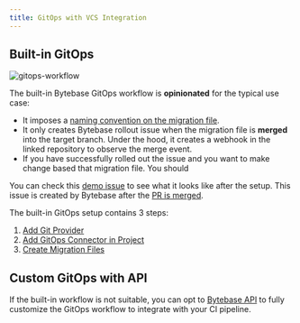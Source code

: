 ```yaml
---
title: GitOps with VCS Integration
---
```


## Built-in GitOps

![gitops-workflow](/content/docs/vcs-integration/overview/gitops-workflow.webp)

The built-in Bytebase GitOps workflow is **opinionated** for the typical use case:

- It imposes a [naming convention on the migration file](/docs/vcs-integration/create-migration-files/).
- It only creates Bytebase rollout issue when the migration file is **merged** into the target branch.
  Under the hood, it creates a webhook in the linked repository to observe the merge event.
- If you have successfully rolled out the issue and you want to make change based that migration file.
  You should

<HintBlock type="info">

You can check this [demo issue](https://demo.bytebase.com/projects/gitops-project/issues/106) to see what it looks like after the setup. This issue is created by Bytebase after the [PR is merged](https://github.com/s-bytebase/hr-sample/pull/17).

</HintBlock>

The built-in GitOps setup contains 3 steps:

1. [Add Git Provider](/docs/vcs-integration/add-git-provider)
1. [Add GitOps Connector in Project](/docs/vcs-integration/add-gitops-connector)
1. [Create Migration Files](/docs/vcs-integration/create-migration-files)

## Custom GitOps with API

If the built-in workflow is not suitable, you can opt to [Bytebase API](/docs/api/overview/) to fully customize the GitOps workflow to
integrate with your CI pipeline.

<TutorialBlock url="/docs/tutorials/github-ci/" title="Automating Database Schema Change workflow Using GitHub Actions" />
